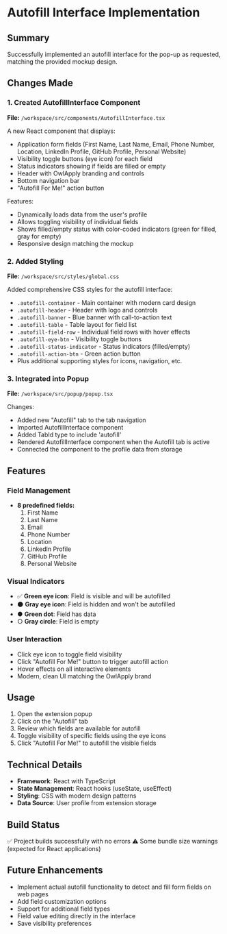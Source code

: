 # Autofill Interface Implementation

## Summary
Successfully implemented an autofill interface for the pop-up as requested, matching the provided mockup design.

## Changes Made

### 1. Created AutofillInterface Component
**File:** `/workspace/src/components/AutofillInterface.tsx`

A new React component that displays:
- Application form fields (First Name, Last Name, Email, Phone Number, Location, LinkedIn Profile, GitHub Profile, Personal Website)
- Visibility toggle buttons (eye icon) for each field
- Status indicators showing if fields are filled or empty
- Header with OwlApply branding and controls
- Bottom navigation bar
- "Autofill For Me!" action button

Features:
- Dynamically loads data from the user's profile
- Allows toggling visibility of individual fields
- Shows filled/empty status with color-coded indicators (green for filled, gray for empty)
- Responsive design matching the mockup

### 2. Added Styling
**File:** `/workspace/src/styles/global.css`

Added comprehensive CSS styles for the autofill interface:
- `.autofill-container` - Main container with modern card design
- `.autofill-header` - Header with logo and controls
- `.autofill-banner` - Blue banner with call-to-action text
- `.autofill-table` - Table layout for field list
- `.autofill-field-row` - Individual field rows with hover effects
- `.autofill-eye-btn` - Visibility toggle buttons
- `.autofill-status-indicator` - Status indicators (filled/empty)
- `.autofill-action-btn` - Green action button
- Plus additional supporting styles for icons, navigation, etc.

### 3. Integrated into Popup
**File:** `/workspace/src/popup/popup.tsx`

Changes:
- Added new "Autofill" tab to the tab navigation
- Imported AutofillInterface component
- Added TabId type to include 'autofill'
- Rendered AutofillInterface component when the Autofill tab is active
- Connected the component to the profile data from storage

## Features

### Field Management
- **8 predefined fields:**
  1. First Name
  2. Last Name
  3. Email
  4. Phone Number
  5. Location
  6. LinkedIn Profile
  7. GitHub Profile
  8. Personal Website

### Visual Indicators
- ✅ **Green eye icon**: Field is visible and will be autofilled
- ⚫ **Gray eye icon**: Field is hidden and won't be autofilled
- ● **Green dot**: Field has data
- ○ **Gray circle**: Field is empty

### User Interaction
- Click eye icon to toggle field visibility
- Click "Autofill For Me!" button to trigger autofill action
- Hover effects on all interactive elements
- Modern, clean UI matching the OwlApply brand

## Usage

1. Open the extension popup
2. Click on the "Autofill" tab
3. Review which fields are available for autofill
4. Toggle visibility of specific fields using the eye icons
5. Click "Autofill For Me!" to autofill the visible fields

## Technical Details

- **Framework**: React with TypeScript
- **State Management**: React hooks (useState, useEffect)
- **Styling**: CSS with modern design patterns
- **Data Source**: User profile from extension storage

## Build Status
✅ Project builds successfully with no errors
⚠️ Some bundle size warnings (expected for React applications)

## Future Enhancements
- Implement actual autofill functionality to detect and fill form fields on web pages
- Add field customization options
- Support for additional field types
- Field value editing directly in the interface
- Save visibility preferences
